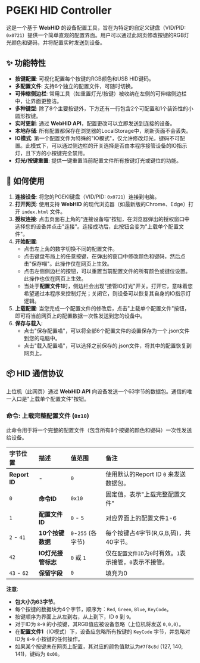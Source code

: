 # PGEKI HID Controller

这是一个基于 **WebHID** 的设备配置工具，旨在为特定的自定义键盘（VID/PID: `0x0721`）提供一个简单直观的配置界面。用户可以通过此网页修改按键的RGB灯光颜色和键码，并将配置实时发送到设备。

## ✨ 功能特性

- **按键配置**: 可视化配置每个按键的RGB颜色和USB HID键码。
- **多配置文件**: 支持6个独立的配置文件，可随时切换。
- **可伸缩侧边栏**: 常用工具（如重置灯光/按键）被收纳在左侧的可伸缩侧边栏中，让界面更整洁。
- **多种键型**: 除了8个主要按键外，下方还有一行包含2个可配置和1个装饰性的小圆形按键。
- **实时更新**: 通过 **WebHID API**，配置更改可以立即发送到连接的设备。
- **本地存储**: 所有配置都保存在浏览器的LocalStorage中，刷新页面不会丢失。
- **IO模式**: 第一个配置文件为特殊的"IO模式"，仅允许修改灯光，键码不可配置。此模式下，可以通过侧边栏的开关选择是否由本程序接管设备的IO指示灯，且下方的小按键完全禁用。
- **灯光/按键重置**: 提供一键重置当前配置文件所有按键灯光或键位的功能。

## 🚀 如何使用

1.  **连接设备**: 将您的PGEKI键盘（VID/PID: `0x0721`）连接到电脑。
2.  **打开网页**: 使用支持 **WebHID** 的现代浏览器（如最新版的Chrome、Edge）打开 `index.html` 文件。
3.  **授权连接**: 点击页面右上角的"连接设备喵"按钮，在浏览器弹出的授权窗口中选择您的设备并点击"连接"。连接成功后，此按钮会变为"上载单个配置文件"。
4.  **开始配置**:
    -   点击左上角的数字切换不同的配置文件。
    -   点击键盘布局上的任意按键，在弹出的窗口中修改颜色和键码，然后点击"保存喵"。此操作仅在网页上生效。
    -   点击左侧侧边栏的按钮，可以重置当前配置文件的所有颜色或键位设置。此操作也仅在网页上生效。
    -   当处于**配置文件1**时，侧边栏会出现"接管IO灯光"开关。打开它，意味着您希望通过本程序来控制灯光；关闭它，则设备可以恢复其自身的IO指示灯逻辑。
5.  **上载配置**: 当您完成一个配置文件的修改后，点击"上载单个配置文件"按钮，即可将当前网页上的配置数据一次性发送到您的设备中。
6.  **保存与载入**:
    -   点击"保存配置喵"，可以将全部6个配置文件的设置保存为一个.json文件到您的电脑中。
    -   点击"载入配置喵"，可以选择之前保存的.json文件，将其中的配置恢复到网页上。

## 📦 HID 通信协议

上位机（此网页）通过 **WebHID API** 向设备发送一个63字节的数据包。通信的唯一入口是"上载单个配置文件"按钮。

### 命令: 上载完整配置文件 (`0x10`)

此命令用于将一个完整的配置文件（包含所有8个按键的颜色和键码）一次性发送给设备。

| 字节位置   | 描述                 | 值范围                | 备注                                           |
| :--------- | :------------------- | :-------------------- | :--------------------------------------------- |
| **Report ID** | -                   | `0`                   | 使用默认的Report ID `0` 来发送数据包。         |
| `0`        | **命令ID**           | `0x10`                | 固定值，表示"上载完整配置文件"                 |
| `1`        | **配置文件ID**       | `0` - `5`             | 对应界面上的配置文件1-6                        |
| `2` - `41` | **10个按键数据**     | `0`-`255` (各字节)    | 每个按键占4字节(R,G,B,码)，共40字节。         |
| `42`       | **IO灯光接管标志**   | `0` 或 `1`            | 仅在`配置文件ID`为`0`时有效。`1`表示接管，`0`表示不接管。 |
| `43` - `62`| **保留字段**         | `0`                   | 填充为0                                        |

**注意**:
- **包大小为63字节**。
- 每个按键的数据块为4个字节，顺序为：`Red`, `Green`, `Blue`, `KeyCode`。
- 按键顺序为界面上从左到右，从上到下，ID `0` 到 `9`。
- 对于ID为 `8`-`9` 的小按键，其RGB值应被设备忽略（上位机将发送 `0,0,0`）。
- 在**配置文件1**（IO模式）下，设备应忽略所有按键的 `KeyCode` 字节，并忽略对ID为 `8`-`9` 小按键的任何操作。
- 如果某个按键未在网页上配置，其对应的颜色值默认为`#7f8c8d` (127, 140, 141)，键码为 `0x00`。